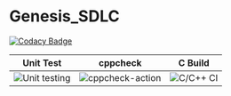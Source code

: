 # Genesis_SDLC

[![Codacy Badge](https://api.codacy.com/project/badge/Grade/0fb74934c5e94f0ea2129a60da9acc1a)](https://app.codacy.com/manual/99002634/Genesis_SDLC?utm_source=github.com&utm_medium=referral&utm_content=99002634/Genesis_SDLC&utm_campaign=Badge_Grade_Dashboard)

|Unit Test|cppcheck|C Build|
|:--:|:--:|:--:|
|![Unit testing](https://github.com/99002634/Genesis_SDLC/workflows/Unit%20testing/badge.svg?branch=master)|![cppcheck-action](https://github.com/99002634/Genesis_SDLC/workflows/cppcheck-action/badge.svg?branch=master)|![C/C++ CI](https://github.com/99002634/Genesis_SDLC/workflows/C/C++%20CI/badge.svg?branch=master)|
